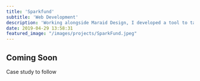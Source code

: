 ```yaml
---
title: 'Sparkfund'
subtitle: 'Web Development'
description: 'Working alongside Maraid Design, I developed a tool to take a questionaire and generate a funding application from, saving significant manual processing for their team.'  
date: 2019-04-29 13:58:31
featured_image: "/images/projects/SparkFund.jpeg"
---
```


<h2>Coming Soon</h2>
<p>Case study to follow</p>
